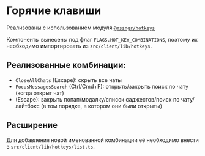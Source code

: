 # Горячие клавиши

Реализованы с использованием модуля [`@mssngr/hotkeys`](../packages/hotkeys/README.md)

Компоненты вынесены под флаг `FLAGS.HOT_KEY_COMBINATIONS`, поэтому их необходимо импортировать из `src/client/lib/hotkeys`.

## Реализованные комбинации:

- `CloseAllChats` (Escape): скрыть все чаты
- `FocusMessagesSearch` (Ctrl/Cmd+F): открыть/закрыть поиск по чату (когда открыт чат)
- (Escape): закрыть попап/модалку/список саджестов/поиск по чату/лайтбокс (в том порядке, в котором они были открыты)

## Расширение

Для добавления новой именованной комбинации её необходимо внести в `src/client/lib/hotkeys/list.ts`.

